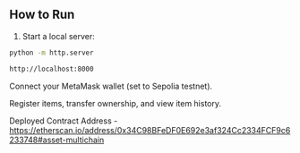 ## How to Run

1. Start a local server:
```bash
python -m http.server

http://localhost:8000

```
Connect your MetaMask wallet (set to Sepolia testnet).

Register items, transfer ownership, and view item history.

Deployed Contract Address - https://etherscan.io/address/0x34C98BFeDF0E692e3af324Cc2334FCF9c6233748#asset-multichain
